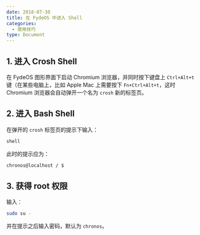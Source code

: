 ```yaml
---
date: 2018-07-30
title: 在 FydeOS 中进入 Shell
categories:
  - 使用技巧
type: Document
---
```



## 1. 进入 Crosh Shell

在 FydeOS 图形界面下启动 Chromium 浏览器，并同时按下键盘上 `Ctrl+Alt+t` 键（在某些电脑上，比如 Apple Mac 上需要按下 `Fn+Ctrl+Alt+t`，这时 Chromium 浏览器会自动弹开一个名为 `crosh` 新的标签页。


## 2. 进入 Bash Shell

在弹开的 `crosh` 标签页的提示下输入：
```bash
shell
```
此时的提示应为：

```bash
chronos@localhost / $
```


## 3. 获得 root 权限

输入：

```bash
sudo su -
```
并在提示之后输入密码，默认为 `chronos`。